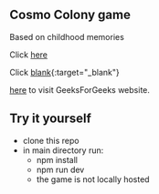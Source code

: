 ## Cosmo Colony game
Based on childhood memories


Click [here](https://www.geeksforgeeks.org/)

Click [blank](https://www.geeksforgeeks.org/){:target="_blank"}  

<a href="https://www.geeksforgeeks.org/" target="_blank">here</a> to visit GeeksForGeeks website. 

## Try it yourself
- clone this repo
- in main directory run:
  - npm install
  - npm run dev
  - the game is not locally hosted
